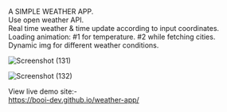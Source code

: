 
A SIMPLE WEATHER APP. <br>
Use open weather API. <br>
Real time weather & time update according to input coordinates. <br>
Loading animation: #1 for temperature. #2 while fetching cities. <br>
Dynamic img for different weather conditions. <br>

![Screenshot (131)](https://user-images.githubusercontent.com/56810550/211185842-af4825a1-a854-400d-842e-a830f729b74c.png)

![Screenshot (132)](https://user-images.githubusercontent.com/56810550/211185861-00bd1db7-98d0-491d-9214-4dd2da338803.png)

View live demo site:- <br>
https://booi-dev.github.io/weather-app/


